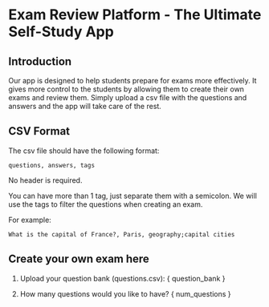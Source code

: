# Exam Review Platform - The Ultimate Self-Study App

## Introduction

Our app is designed to help students prepare for exams more effectively. It gives more control to the students by allowing them to create their own exams and review them. Simply upload a csv file with the questions and answers and the app will take care of the rest.

## CSV Format

The csv file should have the following format:

```
questions, answers, tags
```

No header is required.

You can have more than 1 tag, just separate them with a semicolon. We will use the tags to filter the questions when creating an exam.

For example:

```
What is the capital of France?, Paris, geography;capital cities
```

## Create your own exam here

1. Upload your question bank (questions.csv):
   { question_bank }

2. How many questions would you like to have?
   { num_questions }
